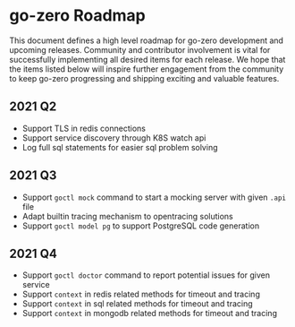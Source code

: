 # go-zero Roadmap

This document defines a high level roadmap for go-zero development and upcoming releases.
Community and contributor involvement is vital for successfully implementing all desired items for each release.
We hope that the items listed below will inspire further engagement from the community to keep go-zero progressing and shipping exciting and valuable features.

## 2021 Q2
- Support TLS in redis connections
- Support service discovery through K8S watch api
- Log full sql statements for easier sql problem solving

## 2021 Q3
- Support `goctl mock` command to start a mocking server with given `.api` file
- Adapt builtin tracing mechanism to opentracing solutions
- Support `goctl model pg` to support PostgreSQL code generation

## 2021 Q4
- Support `goctl doctor` command to report potential issues for given service
- Support `context` in redis related methods for timeout and tracing
- Support `context` in sql related methods for timeout and tracing
- Support `context` in mongodb related methods for timeout and tracing
